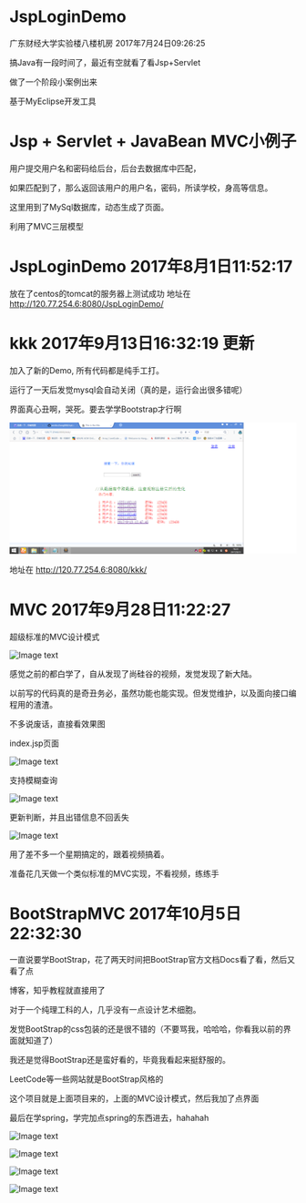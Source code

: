 # JspLoginDemo

广东财经大学实验楼八楼机房  2017年7月24日09:26:25

搞Java有一段时间了，最近有空就看了看Jsp+Servlet

做了一个阶段小案例出来

基于MyEclipse开发工具

# Jsp + Servlet + JavaBean MVC小例子

用户提交用户名和密码给后台，后台去数据库中匹配，

如果匹配到了，那么返回该用户的用户名，密码，所读学校，身高等信息。

这里用到了MySql数据库，动态生成了页面。

利用了MVC三层模型

# JspLoginDemo  2017年8月1日11:52:17
放在了centos的tomcat的服务器上测试成功
地址在 http://120.77.254.6:8080/JspLoginDemo/

# kkk  2017年9月13日16:32:19 更新

加入了新的Demo, 所有代码都是纯手工打。

运行了一天后发觉mysql会自动关闭（真的是，运行会出很多错呢）

界面真心丑啊，哭死。要去学学Bootstrap才行啊

![Image text](https://github.com/wenbochang888/JspLoginDemo/blob/master/kkk.png)

地址在 http://120.77.254.6:8080/kkk/

# MVC  2017年9月28日11:22:27

超级标准的MVC设计模式

![Image text](https://github.com/wenbochang888/MVC/blob/master/img/MVC.png)

感觉之前的都白学了，自从发现了尚硅谷的视频，发觉发现了新大陆。

以前写的代码真的是奇丑务必，虽然功能也能实现。但发觉维护，以及面向接口编程用的渣渣。

不多说废话，直接看效果图

index.jsp页面

![Image text](https://github.com/wenbochang888/MVC/blob/master/img/index.png)

支持模糊查询

![Image text](https://github.com/wenbochang888/MVC/blob/master/img/query.png)

更新判断，并且出错信息不回丢失

![Image text](https://github.com/wenbochang888/MVC/blob/master/img/update.png)

用了差不多一个星期搞定的，跟着视频搞着。

准备花几天做一个类似标准的MVC实现，不看视频，练练手

# BootStrapMVC  2017年10月5日22:32:30

一直说要学BootStrap，花了两天时间把BootStrap官方文档Docs看了看，然后又看了点

博客，知乎教程就直接用了

对于一个纯理工科的人，几乎没有一点设计艺术细胞。

发觉BootStrap的css包装的还是很不错的（不要骂我，哈哈哈，你看我以前的界面就知道了）

我还是觉得BootStrap还是蛮好看的，毕竟我看起来挺舒服的。

LeetCode等一些网站就是BootStrap风格的

这个项目就是上面项目来的，上面的MVC设计模式，然后我加了点界面

最后在学spring，学完加点spring的东西进去，hahahah

![Image text](https://github.com/wenbochang888/MVC/blob/master/img/BootStrap1.png)

![Image text](https://github.com/wenbochang888/MVC/blob/master/img/BootStrap2.png)

![Image text](https://github.com/wenbochang888/MVC/blob/master/img/BootStrap3.png)

![Image text](https://github.com/wenbochang888/MVC/blob/master/img/BootStrap4.png)